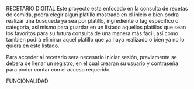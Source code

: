 RECETARIO DIGITAL
Este proyecto esta enfocado en la consulta de recetas de comida, podra elegir algun platillo mostrado en el inicio o bien podra realizar una busqueda ya sea por platillo, ingrediente o tag especifico o categoria, así mismo para guardar en un listado aquellos platillos que sean los favoritos para su futura consulta de una manera más fácil, así como tambien podrá eliminar aquel platillo que ya haya realizado o bien ya no lo quiera en este listado.

Para acceder al recetario sera necesario iniciar sesión, previamente se debera de llenar un registro, en el cual crearan su usuario y contraseña para poder contar con el acceso requerido.

FUNCIONALIDAD
